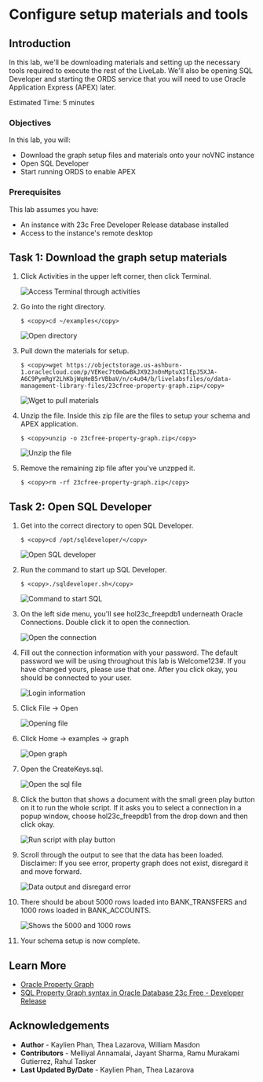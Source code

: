 # Configure setup materials and tools

## Introduction

In this lab, we'll be downloading materials and setting up the necessary tools required to execute the rest of the LiveLab. We'll also be opening SQL Developer and starting the ORDS service that you will need to use Oracle Application Express (APEX) later.

Estimated Time: 5 minutes


### Objectives

In this lab, you will:

- Download the graph setup files and materials onto your noVNC instance
- Open SQL Developer
- Start running ORDS to enable APEX 

### Prerequisites

This lab assumes you have:
- An instance with 23c Free Developer Release database installed
- Access to the instance's remote desktop


## Task 1: Download the graph setup materials


1. Click Activities in the upper left corner, then click Terminal.

    ![Access Terminal through activities](images/activities-terminal.png)

2. Go into the right directory.

    ```
    $ <copy>cd ~/examples</copy>
    ```

    ![Open directory](images/directory.png)

3. Pull down the materials for setup.

    ```
    $ <copy>wget https://objectstorage.us-ashburn-1.oraclecloud.com/p/VEKec7t0mGwBkJX92Jn0nMptuXIlEpJ5XJA-A6C9PymRgY2LhKbjWqHeB5rVBbaV/n/c4u04/b/livelabsfiles/o/data-management-library-files/23cfree-property-graph.zip</copy>
    ```

    ![Wget to pull materials](images/material-pulldown-setup.png)

3. Unzip the file. Inside this zip file are the files to setup your schema and APEX application.

    ```
    $ <copy>unzip -o 23cfree-property-graph.zip</copy>
    ```

    <!-- ![Unzip file](images/unzip-file.png) -->

    ![Unzip the file](images/unzip2.png)

4. Remove the remaining zip file after you've unzpped it.

    ```
    $ <copy>rm -rf 23cfree-property-graph.zip</copy>
    ```

    <!-- ![Remaining zip file removed](images/remove-zip.png) -->



## Task 2: Open SQL Developer

1. Get into the correct directory to open SQL Developer.

    ```
    $ <copy>cd /opt/sqldeveloper/</copy>
    ```

    ![Open SQL developer](images/sql-directory.png)

2. Run the command to start up SQL Developer.

    ```
    $ <copy>./sqldeveloper.sh</copy>
    ```

    ![Command to start SQL](images/startup-sql.png)

3. On the left side menu, you'll see hol23c_freepdb1 underneath Oracle Connections. Double click it to open the connection.


    ![Open the connection](images/hol23c-connection.png)

4. Fill out the connection information with your password. The default password we will be using throughout this lab is Welcome123#. If you have changed yours, please use that one. After you click okay, you should be connected to your user.

    ![Login information](images/login-connection.png)

5. Click File -> Open

    ![Opening file](images/file-open.png)

6. Click Home -> examples -> graph

    ![Open graph](images/home-examples-graph.png)

7. Open the CreateKeys.sql.

    ![Open the sql file](images/open-createkeys.png)

8. Click the button that shows a document with the small green play button on it to run the whole script. If it asks you to select a connection in a popup window, choose hol23c_freepdb1 from the drop down and then click okay.

    ![Run script with play button](images/play-button.png)

9. Scroll through the output to see that the data has been loaded. Disclaimer: If you see error, property graph does not exist, disregard it and move forward. 

    ![Data output and disregard error](images/error-disregard.png)

10. There should be about 5000 rows loaded into BANK\_TRANSFERS and 1000 rows loaded in BANK\_ACCOUNTS.

    ![Shows the 5000 and 1000 rows](images/data-loaded.png)

11. Your schema setup is now complete.




## Learn More
* [Oracle Property Graph](https://docs.oracle.com/en/database/oracle/property-graph/index.html)
* [SQL Property Graph syntax in Oracle Database 23c Free - Developer Release](https://docs.oracle.com/en/database/oracle/property-graph/23.1/spgdg/sql-ddl-statements-property-graphs.html#GUID-6EEB2B99-C84E-449E-92DE-89A5BBB5C96E)

## Acknowledgements

- **Author** - Kaylien Phan, Thea Lazarova, William Masdon
- **Contributors** - Melliyal Annamalai, Jayant Sharma, Ramu Murakami Gutierrez, Rahul Tasker
- **Last Updated By/Date** - Kaylien Phan, Thea Lazarova
